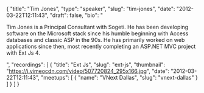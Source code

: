 {
  "title": "Tim Jones",
  "type": "speaker",
  "slug": "tim-jones",
  "date": "2012-03-22T12:11:43",
  "draft": false,
  "bio": "<p>Tim Jones is a Principal Consultant with Sogeti. He has been developing software on the Microsoft stack since his humble beginning with Access databases and classic ASP in the 90s. He has primarily worked on web applications since then, most recently completing an ASP.NET MVC project with Ext Js 4.</p>",
  "recordings": [
    {
      "title": "Ext Js",
      "slug": "ext-js",
      "thumbnail": "https://i.vimeocdn.com/video/507720824_295x166.jpg",
      "date": "2012-03-22T12:11:43",
      "meetups": [
        {
          "name": "VNext Dallas",
          "slug": "vnext-dallas"
        }
      ]
    }
  ]
}